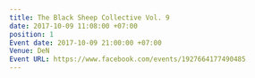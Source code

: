 ```yaml
---
title: The Black Sheep Collective Vol. 9
date: 2017-10-09 11:08:00 +07:00
position: 1
Event date: 2017-10-09 21:00:00 +07:00
Venue: DeN
Event URL: https://www.facebook.com/events/1927664177490485
---
```


